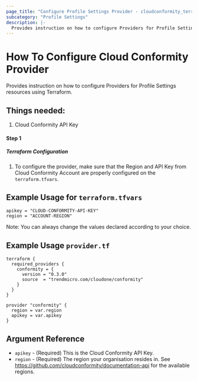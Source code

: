 ```yaml
---
page_title: "Configure Profile Settings Provider - cloudconformity_terraform"
subcategory: "Profile Settings"
description: |-
  Provides instruction on how to configure Providers for Profile Settings resources using Terraform.
---
```


# How To Configure Cloud Conformity Provider
Provides instruction on how to configure Providers for Profile Settings resources using Terraform.

## Things needed:
1. Cloud Conformity API Key

#### Step 1

##### Terraform Configuration

1. To configure the provider, make sure that the Region and API Key from Cloud Conformity Account are properly configured on the `terraform.tfvars`.

## Example Usage for `terraform.tfvars`
```hcl
apikey = "CLOUD-CONFORMITY-API-KEY"
region = "ACCOUNT-REGION"
```
Note: You can always change the values declared according to your choice.

## Example Usage `provider.tf`
```hcl
terraform {
  required_providers {
    conformity = {
      version = "0.3.0"
      source  = "trendmicro.com/cloudone/conformity"
    }
  }
}

provider "conformity" {
  region = var.region
  apikey = var.apikey
}
```

## Argument Reference
 - `apikey` - (Required) This is the Cloud Conformity API Key. 
 - `region` - (Required) The region your organisation resides in. See https://github.com/cloudconformity/documentation-api
   for the available regions.
